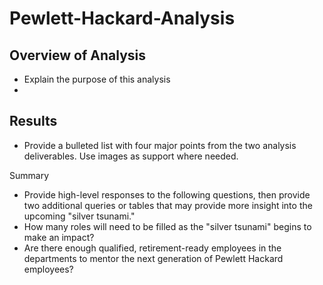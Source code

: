 # Pewlett-Hackard-Analysis

## Overview of Analysis
- Explain the purpose of this analysis
- 
## Results
- Provide a bulleted list with four major points from the two analysis deliverables. Use images as support where needed.

Summary
- Provide high-level responses to the following questions, then provide two additional queries or tables that may provide more insight into the upcoming "silver tsunami."
- How many roles will need to be filled as the "silver tsunami" begins to make an impact?
- Are there enough qualified, retirement-ready employees in the departments to mentor the next generation of Pewlett Hackard employees?

